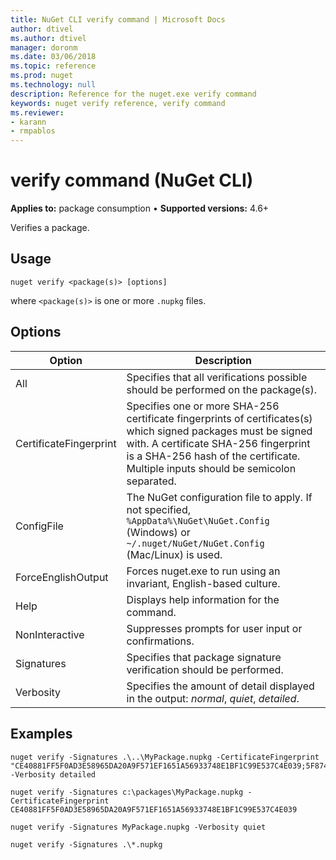 ```yaml
---
title: NuGet CLI verify command | Microsoft Docs
author: dtivel
ms.author: dtivel
manager: doronm
ms.date: 03/06/2018
ms.topic: reference
ms.prod: nuget
ms.technology: null
description: Reference for the nuget.exe verify command
keywords: nuget verify reference, verify command
ms.reviewer:
- karann
- rmpablos
---
```


# verify command (NuGet CLI)

**Applies to:** package consumption &bullet; **Supported versions:** 4.6+

Verifies a package.

## Usage

```cli
nuget verify <package(s)> [options]
```

where `<package(s)>` is one or more `.nupkg` files.

## Options

| Option | Description |
| --- | --- |
| All | Specifies that all verifications possible should be performed on the package(s). |
| CertificateFingerprint | Specifies one or more SHA-256 certificate fingerprints of certificates(s) which signed packages must be signed with. A certificate SHA-256 fingerprint is a SHA-256 hash of the certificate. Multiple inputs should be semicolon separated. |
| ConfigFile | The NuGet configuration file to apply. If not specified, `%AppData%\NuGet\NuGet.Config` (Windows) or `~/.nuget/NuGet/NuGet.Config` (Mac/Linux) is used.|
| ForceEnglishOutput | Forces nuget.exe to run using an invariant, English-based culture. |
| Help | Displays help information for the command. |
| NonInteractive | Suppresses prompts for user input or confirmations. |
| Signatures | Specifies that package signature verification should be performed. |
| Verbosity | Specifies the amount of detail displayed in the output: *normal*, *quiet*, *detailed*. |

## Examples

```cli
nuget verify -Signatures .\..\MyPackage.nupkg -CertificateFingerprint "CE40881FF5F0AD3E58965DA20A9F571EF1651A56933748E1BF1C99E537C4E039;5F874AAF47BCB268A19357364E7FBB09D6BF9E8A93E1229909AC5CAC865802E2" -Verbosity detailed

nuget verify -Signatures c:\packages\MyPackage.nupkg -CertificateFingerprint CE40881FF5F0AD3E58965DA20A9F571EF1651A56933748E1BF1C99E537C4E039

nuget verify -Signatures MyPackage.nupkg -Verbosity quiet

nuget verify -Signatures .\*.nupkg
```